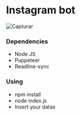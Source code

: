 <h1> Instagram bot</h1>

![Capturar](https://user-images.githubusercontent.com/46490801/84556961-19562200-acfd-11ea-9223-294294112330.PNG)

<h3>Dependencies </h3>
<ul>
  <li> Node JS </li>
  <li> Puppeteer </li>
  <li> Readline-sync </li>
</ul>

<h3>Using </h3>
<ul>
  <li> npm install </li>
  <li> node index.js </li>
  <li> Insert your datas </li>
</ul>



